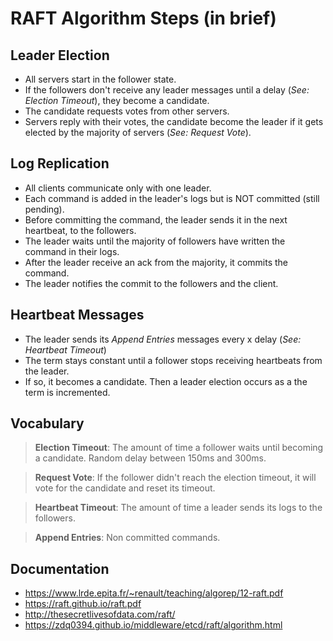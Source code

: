 # RAFT Algorithm Steps (in brief)

## Leader Election

- All servers start in the follower state.
- If the followers don't receive any leader messages until a delay (*See: Election Timeout*), they become a candidate.
- The candidate requests votes from other servers.
- Servers reply with their votes, the candidate become the leader if it gets elected by the majority of servers (*See: Request Vote*).

## Log Replication

- All clients communicate only with one leader.
- Each command is added in the leader's logs but is NOT committed (still pending).
- Before committing the command, the leader sends it in the next heartbeat, to the followers.
- The leader waits until the majority of followers have written the command in their logs.
- After the leader receive an ack from the majority, it commits the command.
- The leader notifies the commit to the followers and the client.

## Heartbeat Messages

- The leader sends its *Append Entries* messages every x delay (*See: Heartbeat Timeout*)
- The term stays constant until a follower stops receiving heartbeats from the leader.
- If so, it becomes a candidate. Then a leader election occurs as a the term is incremented.

## Vocabulary

> **Election Timeout**: The amount of time a follower waits until becoming a candidate. Random delay between 150ms and 300ms.

> **Request Vote**: If the follower didn't reach the election timeout, it will vote for the candidate and reset its timeout.

> **Heartbeat Timeout**: The amount of time a leader sends its logs to the followers.

> **Append Entries**: Non committed commands.

## Documentation

- https://www.lrde.epita.fr/~renault/teaching/algorep/12-raft.pdf
- https://raft.github.io/raft.pdf
- http://thesecretlivesofdata.com/raft/
- https://zdq0394.github.io/middleware/etcd/raft/algorithm.html

